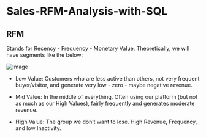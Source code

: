 # Sales-RFM-Analysis-with-SQL

## **RFM** 

Stands for Recency - Frequency - Monetary Value. Theoretically, we will have segments like the below:

![image](https://github.com/basel-ay/Customer-Lifetime-Value-Prediction/assets/64821137/eac0f80a-6ac2-405f-8282-0186bbfa2729)

* Low Value: Customers who are less active than others, not very frequent buyer/visitor, and generate very low - zero - maybe negative revenue.

* Mid Value: In the middle of everything. Often using our platform (but not as much as our High Values), fairly frequently and generates moderate revenue.

* High Value: The group we don’t want to lose. High Revenue, Frequency, and low Inactivity.

